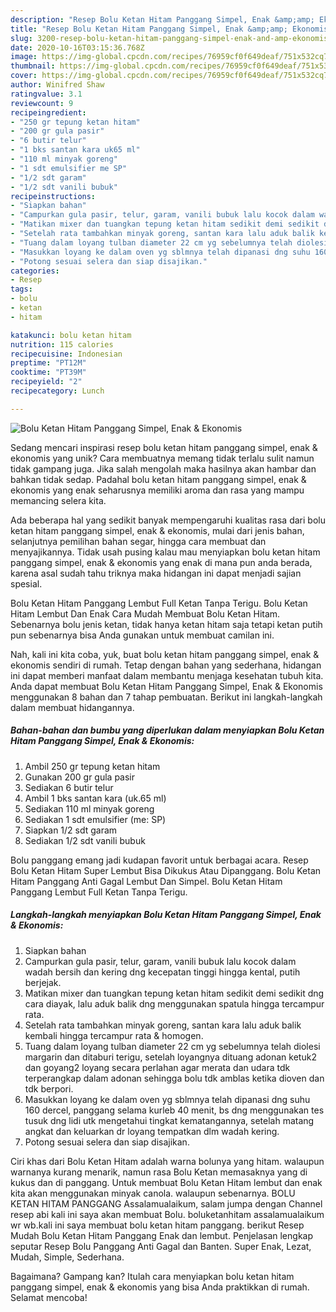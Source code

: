 ```yaml
---
description: "Resep Bolu Ketan Hitam Panggang Simpel, Enak &amp;amp; Ekonomis Anti Gagal"
title: "Resep Bolu Ketan Hitam Panggang Simpel, Enak &amp;amp; Ekonomis Anti Gagal"
slug: 3200-resep-bolu-ketan-hitam-panggang-simpel-enak-and-amp-ekonomis-anti-gagal
date: 2020-10-16T03:15:36.768Z
image: https://img-global.cpcdn.com/recipes/76959cf0f649deaf/751x532cq70/bolu-ketan-hitam-panggang-simpel-enak-ekonomis-foto-resep-utama.jpg
thumbnail: https://img-global.cpcdn.com/recipes/76959cf0f649deaf/751x532cq70/bolu-ketan-hitam-panggang-simpel-enak-ekonomis-foto-resep-utama.jpg
cover: https://img-global.cpcdn.com/recipes/76959cf0f649deaf/751x532cq70/bolu-ketan-hitam-panggang-simpel-enak-ekonomis-foto-resep-utama.jpg
author: Winifred Shaw
ratingvalue: 3.1
reviewcount: 9
recipeingredient:
- "250 gr tepung ketan hitam"
- "200 gr gula pasir"
- "6 butir telur"
- "1 bks santan kara uk65 ml"
- "110 ml minyak goreng"
- "1 sdt emulsifier me SP"
- "1/2 sdt garam"
- "1/2 sdt vanili bubuk"
recipeinstructions:
- "Siapkan bahan"
- "Campurkan gula pasir, telur, garam, vanili bubuk lalu kocok dalam wadah bersih dan kering dng kecepatan tinggi hingga kental, putih berjejak."
- "Matikan mixer dan tuangkan tepung ketan hitam sedikit demi sedikit dng cara diayak, lalu aduk balik dng menggunakan spatula hingga tercampur rata."
- "Setelah rata tambahkan minyak goreng, santan kara lalu aduk balik kembali hingga tercampur rata &amp; homogen."
- "Tuang dalam loyang tulban diameter 22 cm yg sebelumnya telah diolesi margarin dan ditaburi terigu, setelah loyangnya dituang adonan ketuk2 dan goyang2 loyang secara perlahan agar merata dan udara tdk terperangkap dalam adonan sehingga bolu tdk amblas ketika dioven dan tdk berpori."
- "Masukkan loyang ke dalam oven yg sblmnya telah dipanasi dng suhu 160 dercel, panggang selama kurleb 40 menit, bs dng menggunakan tes tusuk dng lidi utk mengetahui tingkat kematangannya, setelah matang angkat dan keluarkan dr loyang tempatkan dlm wadah kering."
- "Potong sesuai selera dan siap disajikan."
categories:
- Resep
tags:
- bolu
- ketan
- hitam

katakunci: bolu ketan hitam 
nutrition: 115 calories
recipecuisine: Indonesian
preptime: "PT12M"
cooktime: "PT39M"
recipeyield: "2"
recipecategory: Lunch

---
```



![Bolu Ketan Hitam Panggang Simpel, Enak &amp; Ekonomis](https://img-global.cpcdn.com/recipes/76959cf0f649deaf/751x532cq70/bolu-ketan-hitam-panggang-simpel-enak-ekonomis-foto-resep-utama.jpg)

Sedang mencari inspirasi resep bolu ketan hitam panggang simpel, enak &amp; ekonomis yang unik? Cara membuatnya memang tidak terlalu sulit namun tidak gampang juga. Jika salah mengolah maka hasilnya akan hambar dan bahkan tidak sedap. Padahal bolu ketan hitam panggang simpel, enak &amp; ekonomis yang enak seharusnya memiliki aroma dan rasa yang mampu memancing selera kita.

Ada beberapa hal yang sedikit banyak mempengaruhi kualitas rasa dari bolu ketan hitam panggang simpel, enak &amp; ekonomis, mulai dari jenis bahan, selanjutnya pemilihan bahan segar, hingga cara membuat dan menyajikannya. Tidak usah pusing kalau mau menyiapkan bolu ketan hitam panggang simpel, enak &amp; ekonomis yang enak di mana pun anda berada, karena asal sudah tahu triknya maka hidangan ini dapat menjadi sajian spesial.

Bolu Ketan Hitam Panggang Lembut Full Ketan Tanpa Terigu. Bolu Ketan Hitam Lembut Dan Enak Cara Mudah Membuat Bolu Ketan Hitam. Sebenarnya bolu jenis ketan, tidak hanya ketan hitam saja tetapi ketan putih pun sebenarnya bisa Anda gunakan untuk membuat camilan ini.


Nah, kali ini kita coba, yuk, buat bolu ketan hitam panggang simpel, enak &amp; ekonomis sendiri di rumah. Tetap dengan bahan yang sederhana, hidangan ini dapat memberi manfaat dalam membantu menjaga kesehatan tubuh kita. Anda dapat membuat Bolu Ketan Hitam Panggang Simpel, Enak &amp; Ekonomis menggunakan 8 bahan dan 7 tahap pembuatan. Berikut ini langkah-langkah dalam membuat hidangannya.

<!--inarticleads1-->

##### Bahan-bahan dan bumbu yang diperlukan dalam menyiapkan Bolu Ketan Hitam Panggang Simpel, Enak &amp; Ekonomis:

1. Ambil 250 gr tepung ketan hitam
1. Gunakan 200 gr gula pasir
1. Sediakan 6 butir telur
1. Ambil 1 bks santan kara (uk.65 ml)
1. Sediakan 110 ml minyak goreng
1. Sediakan 1 sdt emulsifier (me: SP)
1. Siapkan 1/2 sdt garam
1. Sediakan 1/2 sdt vanili bubuk


Bolu panggang emang jadi kudapan favorit untuk berbagai acara. Resep Bolu Ketan Hitam Super Lembut Bisa Dikukus Atau Dipanggang. Bolu Ketan Hitam Panggang Anti Gagal Lembut Dan Simpel. Bolu Ketan Hitam Panggang Lembut Full Ketan Tanpa Terigu. 

<!--inarticleads2-->

##### Langkah-langkah menyiapkan Bolu Ketan Hitam Panggang Simpel, Enak &amp; Ekonomis:

1. Siapkan bahan
1. Campurkan gula pasir, telur, garam, vanili bubuk lalu kocok dalam wadah bersih dan kering dng kecepatan tinggi hingga kental, putih berjejak.
1. Matikan mixer dan tuangkan tepung ketan hitam sedikit demi sedikit dng cara diayak, lalu aduk balik dng menggunakan spatula hingga tercampur rata.
1. Setelah rata tambahkan minyak goreng, santan kara lalu aduk balik kembali hingga tercampur rata &amp; homogen.
1. Tuang dalam loyang tulban diameter 22 cm yg sebelumnya telah diolesi margarin dan ditaburi terigu, setelah loyangnya dituang adonan ketuk2 dan goyang2 loyang secara perlahan agar merata dan udara tdk terperangkap dalam adonan sehingga bolu tdk amblas ketika dioven dan tdk berpori.
1. Masukkan loyang ke dalam oven yg sblmnya telah dipanasi dng suhu 160 dercel, panggang selama kurleb 40 menit, bs dng menggunakan tes tusuk dng lidi utk mengetahui tingkat kematangannya, setelah matang angkat dan keluarkan dr loyang tempatkan dlm wadah kering.
1. Potong sesuai selera dan siap disajikan.


Ciri khas dari Bolu Ketan Hitam adalah warna bolunya yang hitam. walaupun warnanya kurang menarik, namun rasa Bolu Ketan memasaknya yang di kukus dan di panggang. Untuk membuat Bolu Ketan Hitam lembut dan enak kita akan menggunakan minyak canola. walaupun sebenarnya. BOLU KETAN HITAM PANGGANG Assalamualaikum, salam jumpa dengan Channel resep abi kali ini saya akan membuat Bolu. boluketanhitam assalamualaikum wr wb.kali ini saya membuat bolu ketan hitam panggang. berikut Resep Mudah Bolu Ketan Hitam Panggang Enak dan lembut. Penjelasan lengkap seputar Resep Bolu Panggang Anti Gagal dan Banten. Super Enak, Lezat, Mudah, Simple, Sederhana. 

Bagaimana? Gampang kan? Itulah cara menyiapkan bolu ketan hitam panggang simpel, enak &amp; ekonomis yang bisa Anda praktikkan di rumah. Selamat mencoba!
